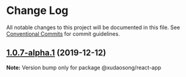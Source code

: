 # Change Log

All notable changes to this project will be documented in this file.
See [Conventional Commits](https://conventionalcommits.org) for commit guidelines.

## [1.0.7-alpha.1](https://github.com/xudaosong/micro-frontend-engine/compare/@xudaosong/react-app@1.0.7-alpha.0...@xudaosong/react-app@1.0.7-alpha.1) (2019-12-12)

**Note:** Version bump only for package @xudaosong/react-app
